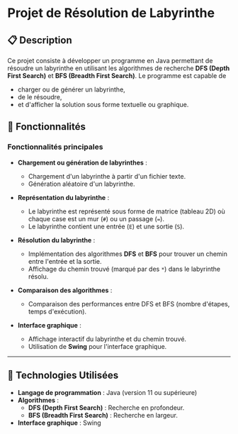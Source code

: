 # Projet de Résolution de Labyrinthe

## 📋 Description
Ce projet consiste à développer un programme en Java permettant de résoudre un labyrinthe en utilisant les algorithmes de recherche **DFS (Depth First Search)** et **BFS (Breadth First Search)**. Le programme est  capable de 
- charger ou de générer un labyrinthe,
- de le résoudre,
- et d'afficher la solution sous forme textuelle ou graphique.

## 🔧 Fonctionnalités

### Fonctionnalités principales
- **Chargement ou génération de labyrinthes** :
  - Chargement d'un labyrinthe à partir d'un fichier texte.
  - Génération aléatoire d'un labyrinthe.
- **Représentation du labyrinthe** :
  - Le labyrinthe est représenté sous forme de matrice (tableau 2D) où chaque case est un mur (`#`) ou un passage (`=`).
  - Le labyrinthe contient une entrée (`E`) et une sortie (`S`).
- **Résolution du labyrinthe** :
  - Implémentation des algorithmes **DFS** et **BFS** pour trouver un chemin entre l'entrée et la sortie.
  - Affichage du chemin trouvé (marqué par des `*`) dans le labyrinthe résolu.
- **Comparaison des algorithmes** :
  - Comparaison des performances entre DFS et BFS (nombre d'étapes, temps d'exécution).

- **Interface graphique** :
  - Affichage interactif du labyrinthe et du chemin trouvé.
  - Utilisation de **Swing** pour l'interface graphique.

---

## 🚀 Technologies Utilisées
- **Langage de programmation** : Java (version 11 ou supérieure)
- **Algorithmes** :
  - **DFS (Depth First Search)** : Recherche en profondeur.
  - **BFS (Breadth First Search)** : Recherche en largeur.
- **Interface graphique** : Swing 

